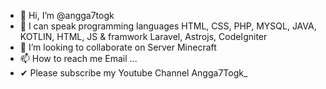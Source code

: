 - 👋 Hi, I’m @angga7togk
- 🌱 I can speak programming languages HTML, CSS, PHP, MYSQL, JAVA, KOTLIN, HTML, JS & framwork Laravel, Astrojs, CodeIgniter
- 💞️ I’m looking to collaborate on Server Minecraft
- 📫 How to reach me Email ...
- ✔  Please subscribe my Youtube Channel Angga7Togk_

<!---
angga7togk/angga7togk is a ✨ special ✨ repository because its `README.md` (this file) appears on your GitHub profile.
You can click the Preview link to take a look at your changes.
--->

